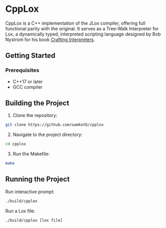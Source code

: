 
# CppLox

CppLox is a C++ implementation of the JLox compiler, offering full functional parity with the original. It serves as a Tree-Walk Interpreter for Lox, a dynamically typed, interpreted scripting language designed by Bob Nystrom for his book [Crafting Interpreters](https://craftinginterpreters.com/).

## Getting Started
### Prerequisites
* C++17 or later
* GCC compiler

## Building the Project

1. Clone the repository:
```bash
git clone https://github.com/oamkotb/cpplox
```

2. Navigate to the project directory:
```bash
cd cpplox
```

3. Run the Makefile:
```bash
make
```

## Running the Project
Run interactive prompt:
```bash
./build/cpplox
```

Run a Lox file:
```bash
./build/cpplox [lox file]
```
